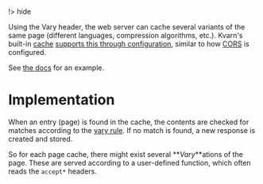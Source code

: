 !> hide

<head>
    <title>Vary cache | Kvarn</title>
    <meta name="permalinks" content="not-titles"> <!-- part of JS on icelk.dev & kvarn.org, options: disabled|enabled|not-titles -->
    <meta name="description" content="Kvarn's implementation of the Vary HTTP header and cache method">
</head>

Using the Vary header, the web server can cache several variants of the same
page (different languages, compression algorithms, etc.). Kvarn's built-in
[cache](/cache.)
[supports this through configuration](https://doc.kvarn.org/kvarn/vary/),
similar to how [CORS](/cors.) is configured.

See [the docs](https://doc.kvarn.org/kvarn/vary/type.Vary.) for an example.

# Implementation

When an entry (page) is found in the cache, the contents are checked for matches
according to the
[vary rule](https://doc.kvarn.org/kvarn/vary/struct.Settings.html). If no match
is found, a new response is created and stored.

So for each page cache, there might exist several **_Vary_**ations of the page.
These are served according to a user-defined function, which often reads the
`accept*` headers.
